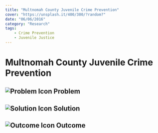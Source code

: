 ```yaml
---
title: "Multnomah County Juvenile Crime Prevention"
cover: "https://unsplash.it/400/300/?random?"
date: "06/06/2016"
category: "Research"
tags:
    - Crime Prevention
    - Juvenile Justice
---
```


# Multnomah County Juvenile Crime Prevention

## ![Problem Icon](https://github.com/google/material-design-icons/raw/master/alert/1x_web/ic_error_outline_black_48dp.png "Problem") Problem

## ![Solution Icon](https://github.com/google/material-design-icons/raw/master/action/1x_web/ic_lightbulb_outline_black_48dp.png "Solution") Solution

## ![Outcome Icon](https://github.com/google/material-design-icons/raw/master/action/1x_web/ic_view_list_black_48dp.png "Outcome") Outcome
